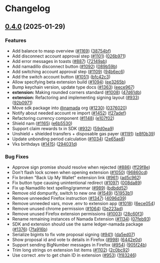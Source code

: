 # Changelog

## [0.4.0](https://github.com/zenodeapp/namada-interface/compare/extension-v0.3.7...extension@v0.4.0) (2025-01-29)


### Features

* Add balance to masp overview ([#1169](https://github.com/zenodeapp/namada-interface/issues/1169)) ([38754bf](https://github.com/zenodeapp/namada-interface/commit/38754bf0e621a955837cb89d07a583b60f9614bf))
* Add disconnect account approval step ([#1101](https://github.com/zenodeapp/namada-interface/issues/1101)) ([026b971](https://github.com/zenodeapp/namada-interface/commit/026b9710bb8b47651f82309fc1f09c42b493673b))
* Add error messages in toasts ([#887](https://github.com/zenodeapp/namada-interface/issues/887)) ([72149ab](https://github.com/zenodeapp/namada-interface/commit/72149ab40f6f12d0267521b26764c8ac161cc5fc))
* Add namadillo disconnect button ([#1092](https://github.com/zenodeapp/namada-interface/issues/1092)) ([089b59b](https://github.com/zenodeapp/namada-interface/commit/089b59b219a63283efbb11b5d43e0283f32a8160))
* Add switching account approval step ([#1109](https://github.com/zenodeapp/namada-interface/issues/1109)) ([94b6ec6](https://github.com/zenodeapp/namada-interface/commit/94b6ec6304c1d4f431e743384e071cde6d9e8d53))
* Add the switch account button ([#1051](https://github.com/zenodeapp/namada-interface/issues/1051)) ([bfc42c3](https://github.com/zenodeapp/namada-interface/commit/bfc42c3ff323a6dee24a91e56f5d2269f96ea8fa))
* Allow specifying beta extension build ([#1094](https://github.com/zenodeapp/namada-interface/issues/1094)) ([ee3265b](https://github.com/zenodeapp/namada-interface/commit/ee3265bf04e3d104ec9fb8b3a54c454c8289e26f))
* Bump keychain version, update type docs ([#1363](https://github.com/zenodeapp/namada-interface/issues/1363)) ([eece967](https://github.com/zenodeapp/namada-interface/commit/eece96730099ba0d4f5f506c5b4cd2520c82e198))
* **extension:** Making rounded corners standard ([#1008](https://github.com/zenodeapp/namada-interface/issues/1008)) ([47d61db](https://github.com/zenodeapp/namada-interface/commit/47d61db27a5d3ff870f3797f2b7d9f0c8f468f91))
* **extension:** Refactoring and implementing signing layout ([#933](https://github.com/zenodeapp/namada-interface/issues/933)) ([92b0971](https://github.com/zenodeapp/namada-interface/commit/92b0971b076d2fc5ee4dfcfbd36a420c6e8a3440))
* Move sdk package into [@namada](https://github.com/namada) org ([#1230](https://github.com/zenodeapp/namada-interface/issues/1230)) ([0376020](https://github.com/zenodeapp/namada-interface/commit/0376020411a6b123376a39bce4240bb7468858ae))
* Notify about needed account re import ([#1452](https://github.com/zenodeapp/namada-interface/issues/1452)) ([f27adef](https://github.com/zenodeapp/namada-interface/commit/f27adef08462e19dabca43c66cd0bf1e2fac43b6))
* Refactoring currency component ([#1148](https://github.com/zenodeapp/namada-interface/issues/1148)) ([e107f02](https://github.com/zenodeapp/namada-interface/commit/e107f02e71eecf475906434b438e101f97d201dc))
* Shield nam ([#1165](https://github.com/zenodeapp/namada-interface/issues/1165)) ([e6b5530](https://github.com/zenodeapp/namada-interface/commit/e6b55307c77312a3bdde192ec721d5e84883d4ba))
* Support claim rewards tx in SDK ([#932](https://github.com/zenodeapp/namada-interface/issues/932)) ([59d0ea9](https://github.com/zenodeapp/namada-interface/commit/59d0ea9659658c23c804324d46594783ed695a2e))
* Unshield + shielded transfers + disposable gas payer ([#1191](https://github.com/zenodeapp/namada-interface/issues/1191)) ([e8f0b39](https://github.com/zenodeapp/namada-interface/commit/e8f0b39452f0b7fac583ee7cb5812409378cfcd0))
* Update unbonding period calculation ([#1034](https://github.com/zenodeapp/namada-interface/issues/1034)) ([2e65ae8](https://github.com/zenodeapp/namada-interface/commit/2e65ae8ae3d2430b6268603785c30016d2df77a6))
* Vks birthdays ([#1415](https://github.com/zenodeapp/namada-interface/issues/1415)) ([294031d](https://github.com/zenodeapp/namada-interface/commit/294031d8c7bf53c56fc81404b46d6c63ce13b651))


### Bug Fixes

* Approve sign promise should resolve when rejected ([#886](https://github.com/zenodeapp/namada-interface/issues/886)) ([ff29f8e](https://github.com/zenodeapp/namada-interface/commit/ff29f8e43ed457be6a9a160ada12d4bee2637d0f))
* Don't flash lock screen when opening extension ([#1050](https://github.com/zenodeapp/namada-interface/issues/1050)) ([96860cd](https://github.com/zenodeapp/namada-interface/commit/96860cd440edc856efd0a235ab530825061260e8))
* Fix broken "Back Up My Wallet" extension link ([#961](https://github.com/zenodeapp/namada-interface/issues/961)) ([ad5c962](https://github.com/zenodeapp/namada-interface/commit/ad5c962c15dab193d6f42ea62c1c03eb1be97630))
* Fix button type causing unintentional redirect ([#1097](https://github.com/zenodeapp/namada-interface/issues/1097)) ([008da89](https://github.com/zenodeapp/namada-interface/commit/008da89092072e983d6631a6768ef1105c1c1d0f))
* Fix up Namadillo text spelling/grammar ([#989](https://github.com/zenodeapp/namada-interface/issues/989)) ([bdbdd52](https://github.com/zenodeapp/namada-interface/commit/bdbdd52773dc3a722671f5e5ca6345268785170b))
* Remove old dompurify, switch to new one ([#1549](https://github.com/zenodeapp/namada-interface/issues/1549)) ([51953b1](https://github.com/zenodeapp/namada-interface/commit/51953b1ee126d200caa64de9682f70ce2338cf3f))
* Remove unneeded Firefox instruction ([#1347](https://github.com/zenodeapp/namada-interface/issues/1347)) ([4096d39](https://github.com/zenodeapp/namada-interface/commit/4096d393bf23de741ee107efb65f1b6ab51e9f20))
* Remove unneeded vars, move .env to extension app ([#1018](https://github.com/zenodeapp/namada-interface/issues/1018)) ([6ece054](https://github.com/zenodeapp/namada-interface/commit/6ece054b21f658a0dd84aa104622d113f219a3f5))
* Remove unused chrome permission ([#1064](https://github.com/zenodeapp/namada-interface/issues/1064)) ([0e223ad](https://github.com/zenodeapp/namada-interface/commit/0e223ad1df49c88cb2d9b531467d3e56e9f04c51))
* Remove unused Firefox extension permissions ([#1003](https://github.com/zenodeapp/namada-interface/issues/1003)) ([28c60f3](https://github.com/zenodeapp/namada-interface/commit/28c60f3c9c0c6203fa54c7694020f59b532fe99c))
* Rename remaining instances of Namada Extension ([#1134](https://github.com/zenodeapp/namada-interface/issues/1134)) ([07feb93](https://github.com/zenodeapp/namada-interface/commit/07feb9324af9b02e3dd5edee3e5456f7c3e0c4a8))
* SDK and extension should use the same ledger-namada package ([#1376](https://github.com/zenodeapp/namada-interface/issues/1376)) ([7fa916b](https://github.com/zenodeapp/namada-interface/commit/7fa916b049b2dacc9b9dca7ee062319f8c2bee5a))
* Serialize bigints to fix vote proposal signing ([#941](https://github.com/zenodeapp/namada-interface/issues/941)) ([da5ed07](https://github.com/zenodeapp/namada-interface/commit/da5ed0779ee4dc6e45436244733e36920d977440))
* Show proposal id and vote tx details in Firefox ([#998](https://github.com/zenodeapp/namada-interface/issues/998)) ([6442e0d](https://github.com/zenodeapp/namada-interface/commit/6442e0df2284dedce968a4d72ffb9a003bab5ef1))
* Support sending BigNumber messages in Firefox ([#954](https://github.com/zenodeapp/namada-interface/issues/954)) ([905f24b](https://github.com/zenodeapp/namada-interface/commit/905f24ba2a2d8f0e95638730a363971d4ff140da))
* Trim long strings on extension list items ([#1102](https://github.com/zenodeapp/namada-interface/issues/1102)) ([2c0bc92](https://github.com/zenodeapp/namada-interface/commit/2c0bc9209968c01275298d25cc2a8bb36e41b218))
* Use correct .env to get chain ID in extension ([#953](https://github.com/zenodeapp/namada-interface/issues/953)) ([1f83246](https://github.com/zenodeapp/namada-interface/commit/1f83246ca371bce71e83dc3c1a5d6c1f1196be4a))
